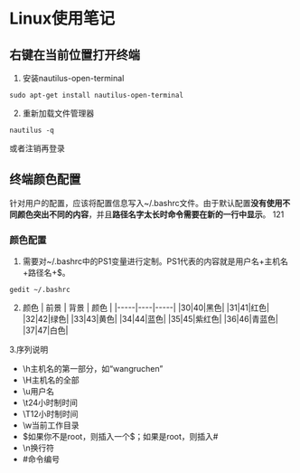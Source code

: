 # Linux使用笔记

## 右键在当前位置打开终端
1. 安装nautilus-open-terminal
```
sudo apt-get install nautilus-open-terminal
```

2. 重新加载文件管理器
```
nautilus -q
```
或者注销再登录

## 终端颜色配置
针对用户的配置，应该将配置信息写入~/.bashrc文件。由于默认配置**没有使用不同颜色突出不同的内容**，并且**路径名字太长时命令需要在新的一行中显示**。
121
### 颜色配置
1. 需要对~/.bashrc中的PS1变量进行定制。PS1代表的内容就是用户名+主机名+路径名+$。
```
gedit ~/.bashrc
```

2. 颜色
| 前景 | 背景 | 颜色 |
|-----|----|-----|
|30|40|黑色|
|31|41|红色|
|32|42|绿色|
|33|43|黄色|
|34|44|蓝色|
|35|45|紫红色|
|36|46|青蓝色|
|37|47|白色|

3.序列说明
- \h主机名的第一部分，如“wangruchen”
- \H主机名的全部
- \u用户名
- \t24小时制时间
- \T12小时制时间
- \w当前工作目录
- \$如果你不是root，则插入一个$；如果是root，则插入#
- \n换行符
- \#命令编号

